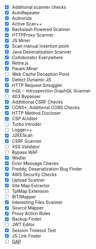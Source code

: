 - [x] Additional scanner checks
- [x] AutoRepeater
- [x] Authorize
- [x] Active Scan++
- [x] Backslash Powered Scanner
- [x] HTTPProxy Scanner
- [x] JS Miner
- [x] Scan manual insertion point
- [x] Java Deserialization Scanner
- [x] Colloborator Everywhere
- [x] Retire.js
- [x] Param Miner
- [ ] Web Cache Deception Point
- [x] Detect Dynamic JS
- [x] HTTP Request Smuggler
- [x] InQL - Introspection GraphQL Scanner
- [ ] 403 Bypasser
- [x] Addtitional CSRF Checks
- [x] CORS*, Additional CORS Checks
- [x] HTTP Method Discloser
- [x] CSP AUditor
- [ ] Turbo Intruder
- [ ] Logger++
- [x] J2EEScan
- [x] CSRF Scanner
- [ ] XSS Validator
- [ ] Bypass WAF
- [x] Wsdler
- [x] Error Message Checks
- [x] Freddy, Deserialization Bug Finder
- [x] AWS Security Checks
- [x] Upload Scanner
- [x] Site Map Extractor
- [ ] TplMap Extension
- [ ] BIT/Mapper
- [x] Interesting Files Scanner
- [x] Source Mapper
- [x] Proxy Action Rules
- [x] Backup Finder
- [ ] JWT Editor
- [x] Session Timeout Test
- [x] JS Link Finder
- [ ] [GAP](https://github.com/xnl-h4ck3r/GAP-Burp-Extension)
